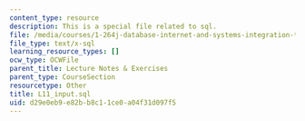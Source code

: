 ```yaml
---
content_type: resource
description: This is a special file related to sql.
file: /media/courses/1-264j-database-internet-and-systems-integration-technologies-fall-2013/d29e0eb9e82bb8c11ce0a04f31d097f5_L11_input.sql
file_type: text/x-sql
learning_resource_types: []
ocw_type: OCWFile
parent_title: Lecture Notes & Exercises
parent_type: CourseSection
resourcetype: Other
title: L11_input.sql
uid: d29e0eb9-e82b-b8c1-1ce0-a04f31d097f5
---
```

